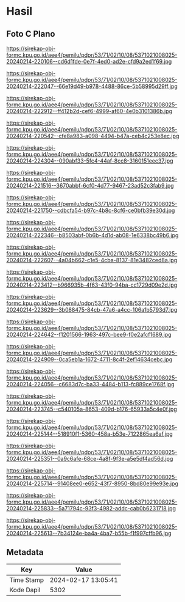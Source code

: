# Hasil

## Foto C Plano

https://sirekap-obj-formc.kpu.go.id/aee4/pemilu/pdpr/53/71/02/10/08/5371021008025-20240214-220106--cd6d1fde-0e7f-4ed0-ad2e-cfd9a2ed1f69.jpg

https://sirekap-obj-formc.kpu.go.id/aee4/pemilu/pdpr/53/71/02/10/08/5371021008025-20240214-222047--66e19d49-b978-4488-86ce-5b58995d29ff.jpg

https://sirekap-obj-formc.kpu.go.id/aee4/pemilu/pdpr/53/71/02/10/08/5371021008025-20240214-222912--ff412b2d-cef6-4999-af60-4e0b3101386b.jpg

https://sirekap-obj-formc.kpu.go.id/aee4/pemilu/pdpr/53/71/02/10/08/5371021008025-20240214-220542--cfe8a983-a098-4494-b47a-ceb4c253e8ec.jpg

https://sirekap-obj-formc.kpu.go.id/aee4/pemilu/pdpr/53/71/02/10/08/5371021008025-20240214-224304--090abf33-5fc4-44af-8cc8-3160151eec37.jpg

https://sirekap-obj-formc.kpu.go.id/aee4/pemilu/pdpr/53/71/02/10/08/5371021008025-20240214-221516--3670abbf-6cf0-4d77-9467-23ad52c3fab9.jpg

https://sirekap-obj-formc.kpu.go.id/aee4/pemilu/pdpr/53/71/02/10/08/5371021008025-20240214-221750--cdbcfa54-b97c-4b8c-8cf6-ce0bfb39e30d.jpg

https://sirekap-obj-formc.kpu.go.id/aee4/pemilu/pdpr/53/71/02/10/08/5371021008025-20240214-222346--b8503abf-0b6b-4d1d-ab08-1e6338bc49b6.jpg

https://sirekap-obj-formc.kpu.go.id/aee4/pemilu/pdpr/53/71/02/10/08/5371021008025-20240214-222607--4a04b662-c1e5-4cba-8137-81e3482ced8a.jpg

https://sirekap-obj-formc.kpu.go.id/aee4/pemilu/pdpr/53/71/02/10/08/5371021008025-20240214-223412--b966935b-4f63-43f0-94ba-cc1729d09e2d.jpg

https://sirekap-obj-formc.kpu.go.id/aee4/pemilu/pdpr/53/71/02/10/08/5371021008025-20240214-223629--3b088475-84cb-47a6-a4cc-106a1b5793d7.jpg

https://sirekap-obj-formc.kpu.go.id/aee4/pemilu/pdpr/53/71/02/10/08/5371021008025-20240214-224642--f1201566-1963-497c-bee9-f0e2afcf1689.jpg

https://sirekap-obj-formc.kpu.go.id/aee4/pemilu/pdpr/53/71/02/10/08/5371021008025-20240214-224909--0ca5eb1a-1672-4711-8c4f-2ef14634cebc.jpg

https://sirekap-obj-formc.kpu.go.id/aee4/pemilu/pdpr/53/71/02/10/08/5371021008025-20240214-224056--c6683d7c-ba33-4484-b113-fc889ce1768f.jpg

https://sirekap-obj-formc.kpu.go.id/aee4/pemilu/pdpr/53/71/02/10/08/5371021008025-20240214-223745--c540105a-8653-409d-b176-65933a5c4e0f.jpg

https://sirekap-obj-formc.kpu.go.id/aee4/pemilu/pdpr/53/71/02/10/08/5371021008025-20240214-225144--518910f1-5360-458a-b53e-7122865ea6af.jpg

https://sirekap-obj-formc.kpu.go.id/aee4/pemilu/pdpr/53/71/02/10/08/5371021008025-20240214-225351--0a9c6afe-68ce-4a8f-9f3e-a5e5df4ad56d.jpg

https://sirekap-obj-formc.kpu.go.id/aee4/pemilu/pdpr/53/71/02/10/08/5371021008025-20240214-225714--91408ee0-e652-43f7-8950-8bd80e99e93e.jpg

https://sirekap-obj-formc.kpu.go.id/aee4/pemilu/pdpr/53/71/02/10/08/5371021008025-20240214-225833--5a71794c-93f3-4982-addc-cab0b6231718.jpg

https://sirekap-obj-formc.kpu.go.id/aee4/pemilu/pdpr/53/71/02/10/08/5371021008025-20240214-225613--7b34124e-ba4a-4ba7-b55b-f1f997cffb96.jpg


## Metadata

| Key        | Value               |
| ---------- | ------------------- |
| Time Stamp | 2024-02-17 13:05:41 |
| Kode Dapil | 5302                |



